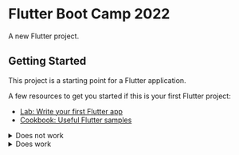 # Flutter Boot Camp 2022


A new Flutter project.

## Getting Started

This project is a starting point for a Flutter application.

A few resources to get you started if this is your first Flutter project:

- [Lab: Write your first Flutter app](https://docs.flutter.dev/get-started/codelab)
- [Cookbook: Useful Flutter samples](https://docs.flutter.dev/cookbook)


<details><summary>Does not work</summary>
[hi](https://hello.ca)
</details>


<details><summary>Does work</summary>

[hi](https://hello.ca)

</details>
